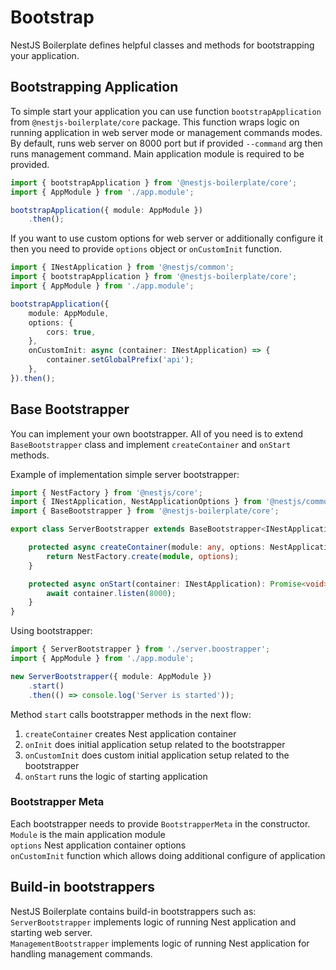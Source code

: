 # Bootstrap

NestJS Boilerplate defines helpful classes and methods for bootstrapping your application.

## Bootstrapping Application

To simple start your application you can use function `bootstrapApplication` from `@nestjs-boilerplate/core` package.
This function wraps logic on running application in web server mode or management commands modes.
By default, runs web server on 8000 port but if provided `--command` arg then runs management command.
Main application module is required to be provided.

```typescript
import { bootstrapApplication } from '@nestjs-boilerplate/core';
import { AppModule } from './app.module';

bootstrapApplication({ module: AppModule })
    .then();
```

If you want to use custom options for web server or additionally configure it then you need to provide
`options` object or `onCustomInit` function.

```typescript
import { INestApplication } from '@nestjs/common';
import { bootstrapApplication } from '@nestjs-boilerplate/core';
import { AppModule } from './app.module';

bootstrapApplication({
    module: AppModule,
    options: {
        cors: true,
    },
    onCustomInit: async (container: INestApplication) => {
        container.setGlobalPrefix('api');
    },
}).then();
```

## Base Bootstrapper

You can implement your own bootstrapper. All of you need is to extend `BaseBootstrapper` class and implement
`createContainer` and `onStart` methods.

Example of implementation simple server bootstrapper:

```typescript
import { NestFactory } from '@nestjs/core';
import { INestApplication, NestApplicationOptions } from '@nestjs/common';
import { BaseBootstrapper } from '@nestjs-boilerplate/core';

export class ServerBootstrapper extends BaseBootstrapper<INestApplication, NestApplicationOptions> {

    protected async createContainer(module: any, options: NestApplicationOptions): Promise<INestApplication> {
        return NestFactory.create(module, options);
    }

    protected async onStart(container: INestApplication): Promise<void> {
        await container.listen(8000);
    }
}
```

Using bootstrapper:

```typescript
import { ServerBootstrapper } from './server.boostrapper';
import { AppModule } from './app.module';

new ServerBootstrapper({ module: AppModule })
    .start()
    .then(() => console.log('Server is started'));
```

Method `start` calls bootstrapper methods in the next flow:
1. `createContainer` creates Nest application container
2. `onInit` does initial application setup related to the bootstrapper
3. `onCustomInit` does custom initial application setup related to the bootstrapper
4. `onStart` runs the logic of starting application

### Bootstrapper Meta

Each bootstrapper needs to provide `BootstrapperMeta` in the constructor.\
`Module` is the main application module\
`options` Nest application container options\
`onCustomInit` function which allows doing additional configure of application

## Build-in bootstrappers

NestJS Boilerplate contains build-in bootstrappers such as:\
`ServerBootstrapper` implements logic of running Nest application and starting web server.\
`ManagementBootstrapper` implements logic of running Nest application for handling management commands.